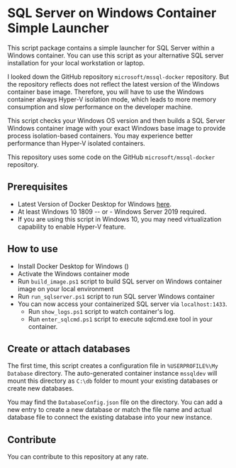 # SQL Server on Windows Container Simple Launcher

This script package contains a simple launcher for SQL Server within a Windows container. You can use this script as your alternative SQL server installation for your local workstation or laptop.

I looked down the GitHub repository `microsoft/mssql-docker` repository. But the repository reflects does not reflect the latest version of the Windows container base image. Therefore, you will have to use the Windows container always Hyper-V isolation mode, which leads to more memory consumption and slow performance on the developer machine.

This script checks your Windows OS version and then builds a SQL Server Windows container image with your exact Windows base image to provide process isolation-based containers. You may experience better performance than Hyper-V isolated containers.

This repository uses some code on the GitHub `microsoft/mssql-docker` repository.

## Prerequisites

- Latest Version of Docker Desktop for Windows [here](https://hub.docker.com/editions/community/docker-ce-desktop-windows).
- At least Windows 10 1809 -- or - Windows Server 2019 required.
- If you are using this script in Windows 10, you may need virtualization capability to enable Hyper-V feature.

## How to use

- Install Docker Desktop for Windows ()
- Activate the Windows container mode
- Run `build_image.ps1` script to build SQL server on Windows container image on your local environment
- Run `run_sqlserver.ps1` script to run SQL server Windows container
- You can now access your containerized SQL server via `localhost:1433`.
  - Run `show_logs.ps1` script to watch container's log.
  - Run `enter_sqlcmd.ps1` script to execute sqlcmd.exe tool in your container.

## Create or attach databases

The first time, this script creates a configuration file in `%USERPROFILE%\My Database` directory. The auto-generated container instance `mssqldev` will mount this directory as `C:\db` folder to mount your existing databases or create new databases.

You may find the `DatabaseConfig.json` file on the directory. You can add a new entry to create a new database or match the file name and actual database file to connect the existing database into your new instance.

## Contribute

You can contribute to this repository at any rate.
